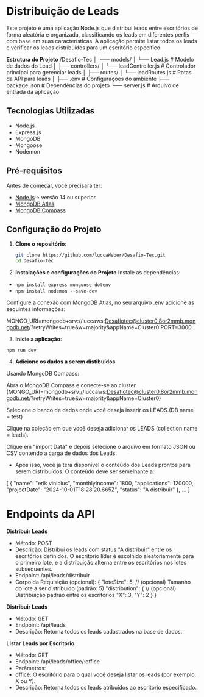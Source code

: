 # Distribuição de Leads

Este projeto é uma aplicação Node.js que distribui leads entre escritórios de forma aleatória e organizada, classificando os leads em diferentes perfis com base em suas características. A aplicação permite listar todos os leads e verificar os leads distribuídos para um escritório específico.

**Estrutura do Projeto**
/Desafio-Tec
│
├── models/
│   └── Lead.js           # Modelo de dados do Lead
│
├── controllers/
│   └── leadController.js  # Controlador principal para gerenciar leads
│
├── routes/
│   └── leadRoutes.js      # Rotas da API para leads
│
├── .env                   # Configurações do ambiente
├── package.json           # Dependências do projeto
└── server.js              # Arquivo de entrada da aplicação


## Tecnologias Utilizadas

- Node.js
- Express.js
- MongoDB
- Mongoose
- Nodemon

## Pré-requisitos

Antes de começar, você precisará ter:

- [Node.js](https://nodejs.org/pt)-> versão 14 ou superior 
- [MongoDB Atlas](https://www.mongodb.com/cloud/atlas)
- [MongoDB Compass](https://www.mongodb.com/try/download/compass)

## Configuração do Projeto

1. **Clone o repositório**:
   ```bash
   git clone https://github.com/luccaWeber/Desafio-Tec.git
   cd Desafio-Tec

2. **Instalações e configurações do Projeto**
Instale as dependências:
- `npm install express mongoose dotenv`
- `npm install nodemon --save-dev`


Configure a conexão com MongoDB Atlas, no seu arquivo .env adicione as seguintes informações:

MONGO_URI=mongodb+srv://luccaws:Desafiotec@cluster0.8or2mmb.mongodb.net/?retryWrites=true&w=majority&appName=Cluster0
PORT=3000 

3. **Inicie a aplicação**:

`npm run dev`

4. **Adicione os dados a serem distibuídos**

Usando MongoDB Compass:

Abra o MongoDB Compass e conecte-se ao cluster.(MONGO_URI=mongodb+srv://luccaws:Desafiotec@cluster0.8or2mmb.mongodb.net/?retryWrites=true&w=majority&appName=Cluster0)

Selecione o banco de dados onde você deseja inserir os LEADS.(DB name = test)

Clique na coleção em que você deseja adicionar os LEADS (collection name = leads).

Clique em "import Data" e depois selecione o arquivo em formato JSON ou CSV contendo a carga de dados dos Leads.

- Após isso, você ja terá disponível o conteúdo dos Leads prontos para serem distribuídos. O conteúdo deve ser semelhante a:

[
    {
        "name": "erik vinicius",
        "monthlyIncome": 1800,
        "applications": 120000,
        "projectDate": "2024-10-01T18:28:20.665Z",
        "status": "A distribuir"
    },
    ...
]


# Endpoints da API

**Distribuir Leads**
- Método: POST
- Descrição: Distribui os leads com status "A distribuir" entre os escritórios definidos. O escritório líder é escolhido aleatoriamente para o primeiro lote, e a distribuição alterna entre os escritórios nos lotes subsequentes.
- Endpoint: /api/leads/distribuir
- Corpo da Requisição (opcional):
{
  "loteSize": 5, // (opcional) Tamanho do lote a ser distribuído (padrão: 5)
  "distribution": { // (opcional) Distribuição padrão entre os escritórios
    "X": 3,
    "Y": 2
  }
} 

**Distribuir Leads**
- Método: GET
- Endpoint: /api/leads
- Descrição: Retorna todos os leads cadastrados na base de dados.

**Listar Leads por Escritório**
- Método: GET
- Endpoint: /api/leads/office/:office
- Parâmetros:
- office: O escritório para o qual você deseja listar os leads (por exemplo, X ou Y).
- Descrição: Retorna todos os leads atribuídos ao escritório especificado.
